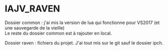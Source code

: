 # IAJV_RAVEN

Dossier common : j'ai mis la version de lua qui fonctionne pour VS2017 (et une sauvegarde de la vieille)  
Le reste du dossier common est à rajouter en local.  

Dossier raven : fichiers du projet. J'ai tout mis sur le git sauf le dossier ipch.  
